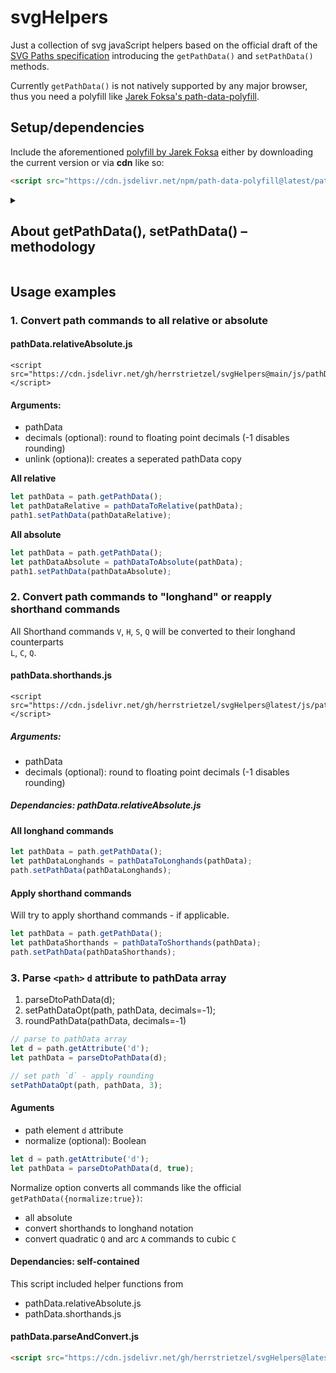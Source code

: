 # svgHelpers
Just a collection of svg javaScript helpers based on the official draft of the [SVG Paths specification](https://svgwg.org/specs/paths/#InterfaceSVGPathData) introducing the `getPathData()` and `setPathData()` methods.

Currently `getPathData()` is not natively supported by any major browser, thus you need a polyfill like [Jarek Foksa's path-data-polyfill](https://github.com/jarek-foksa/path-data-polyfill).

## Setup/dependencies
Include the aforementioned [polyfill by Jarek Foksa](https://github.com/jarek-foksa/path-data-polyfill) either by downloading the current version or via **cdn** like so:   

```html
<script src="https://cdn.jsdelivr.net/npm/path-data-polyfill@latest/path-data-polyfill.min.js"></script>
```

<details>
<summary><h2>About getPathData(), setPathData() – methodology</h2></summary> 

`getPathData()` parses an existing SVG element to an array of command objects like this:  

```svg
<svg>
   <path id="path1" d="M 0 50 L 50 50 L 50 100 L 0 100 z" />
</svg>
```  

### Parse pathData   
```js
let pathData = path1.getPathData();
```

returns this array:  
```js
[
  { type: "M", values: [0, 50] },
  { type: "L", values: [50, 50] },
  { type: "L", values: [50, 100] },
  { type: "L", values: [0, 100] },
  { type: "Z", values: [] }
];
```
reapply to path `d` attribute
```js
path1.setPathData(pathData);
```
</details>


## Usage examples

### 1. Convert path commands to all relative or absolute

#### pathData.relativeAbsolute.js 
    <script src="https://cdn.jsdelivr.net/gh/herrstrietzel/svgHelpers@main/js/pathData.relativeAbsolute.min.js"></script>

#### Arguments:
* pathData
* decimals (optional): round to floating point decimals (-1 disables rounding)
* unlink (optiona)l: creates a seperated pathData copy  

**All relative**  
```js
let pathData = path.getPathData();
let pathDataRelative = pathDataToRelative(pathData);
path1.setPathData(pathDataRelative);
```

**All absolute**  
```js
let pathData = path.getPathData();
let pathDataAbsolute = pathDataToAbsolute(pathData);
path1.setPathData(pathDataAbsolute);
```


### 2. Convert path commands to "longhand" or reapply shorthand commands

All Shorthand commands `V`, `H`, `S`, `Q` will be converted to their longhand counterparts  
`L`, `C`, `Q`.

#### pathData.shorthands.js 
    <script src="https://cdn.jsdelivr.net/gh/herrstrietzel/svgHelpers@latest/js/pathData.shorthands.min.js"></script>
    
##### Arguments:
* pathData
* decimals (optional): round to floating point decimals (-1 disables rounding)

##### Dependancies: pathData.relativeAbsolute.js 

#### All longhand commands

```js
let pathData = path.getPathData();
let pathDataLonghands = pathDataToLonghands(pathData);
path.setPathData(pathDataLonghands);
```

#### Apply shorthand commands

Will try to apply shorthand commands - if applicable.

```js
let pathData = path.getPathData();
let pathDataShorthands = pathDataToShorthands(pathData);
path.setPathData(pathDataShorthands);
```

### 3. Parse `<path>` `d` attribute to pathData array 

1. parseDtoPathData(d);  
2. setPathDataOpt(path, pathData, decimals=-1);  
3. roundPathData(pathData, decimals=-1)  

```js
// parse to pathData array
let d = path.getAttribute('d');
let pathData = parseDtoPathData(d);

// set path `d` - apply rounding
setPathDataOpt(path, pathData, 3);
```

#### Aguments
* path element `d` attribute
* normalize (optional): Boolean

```js
let d = path.getAttribute('d');
let pathData = parseDtoPathData(d, true);
```

Normalize option converts all commands like the official `getPathData({normalize:true})`:  
* all absolute
* convert shorthands to longhand notation
* convert quadratic `Q` and arc `A` commands to cubic `C`

#### Dependancies: self-contained
This script included helper functions from  
* pathData.relativeAbsolute.js
* pathData.shorthands.js

#### pathData.parseAndConvert.js
```html
<script src="https://cdn.jsdelivr.net/gh/herrstrietzel/svgHelpers@latest/js/pathData.parseAndConvert.js"></script>
```


